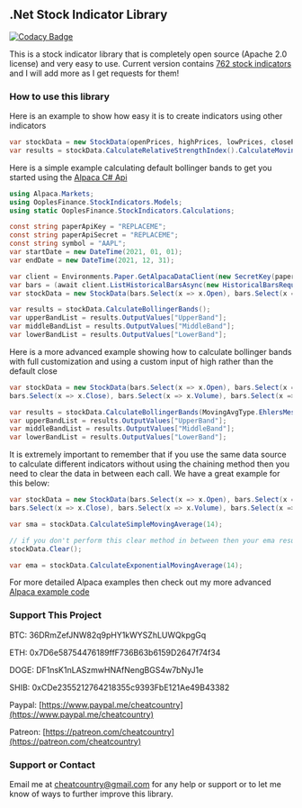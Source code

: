 ## .Net Stock Indicator Library

[![Codacy Badge](https://api.codacy.com/project/badge/Grade/d88c9d8e7d2c4fbb8530d9aaae0efb36)](https://app.codacy.com/gh/ooples/OoplesFinance.StockIndicators?utm_source=github.com&utm_medium=referral&utm_content=ooples/OoplesFinance.StockIndicators&utm_campaign=Badge_Grade_Settings)

This is a stock indicator library that is completely open source (Apache 2.0 license) and very easy to use. Current version contains [762 stock indicators](https://ooples.github.io/OoplesFinance.StockIndicators/indicators) and I will add more as I get requests for them!


### How to use this library

Here is an example to show how easy it is to create indicators using other indicators

```cs
var stockData = new StockData(openPrices, highPrices, lowPrices, closePrices, volumes);
var results = stockData.CalculateRelativeStrengthIndex().CalculateMovingAverageConvergenceDivergence();
```

Here is a simple example calculating default bollinger bands to get you started using the [Alpaca C# Api](https://github.com/alpacahq/alpaca-trade-api-csharp)

```cs
using Alpaca.Markets;
using OoplesFinance.StockIndicators.Models;
using static OoplesFinance.StockIndicators.Calculations;

const string paperApiKey = "REPLACEME";
const string paperApiSecret = "REPLACEME";
const string symbol = "AAPL";
var startDate = new DateTime(2021, 01, 01);
var endDate = new DateTime(2021, 12, 31);

var client = Environments.Paper.GetAlpacaDataClient(new SecretKey(paperApiKey, paperApiSecret));
var bars = (await client.ListHistoricalBarsAsync(new HistoricalBarsRequest(symbol, startDate, endDate, BarTimeFrame.Day)).ConfigureAwait(false)).Items;
var stockData = new StockData(bars.Select(x => x.Open), bars.Select(x => x.High), bars.Select(x => x.Low), bars.Select(x => x.Close), bars.Select(x => x.Volume), bars.Select(x => x.TimeUtc));

var results = stockData.CalculateBollingerBands();
var upperBandList = results.OutputValues["UpperBand"];
var middleBandList = results.OutputValues["MiddleBand"];
var lowerBandList = results.OutputValues["LowerBand"];
```

Here is a more advanced example showing how to calculate bollinger bands with full customization and using a custom input of high rather than the default close
```cs
var stockData = new StockData(bars.Select(x => x.Open), bars.Select(x => x.High), bars.Select(x => x.Low), 
bars.Select(x => x.Close), bars.Select(x => x.Volume), bars.Select(x => x.TimeUtc), InputName.High);

var results = stockData.CalculateBollingerBands(MovingAvgType.EhlersMesaAdaptiveMovingAverage, 15, 2.5m);
var upperBandList = results.OutputValues["UpperBand"];
var middleBandList = results.OutputValues["MiddleBand"];
var lowerBandList = results.OutputValues["LowerBand"];
```

It is extremely important to remember that if you use the same data source to calculate different indicators without using the chaining method then you need to clear the data in between each call. We have a great example for this below:
```cs
var stockData = new StockData(bars.Select(x => x.Open), bars.Select(x => x.High), bars.Select(x => x.Low), 
bars.Select(x => x.Close), bars.Select(x => x.Volume), bars.Select(x => x.TimeUtc), InputName.High);

var sma = stockData.CalculateSimpleMovingAverage(14);

// if you don't perform this clear method in between then your ema result will be calculated using the sma results
stockData.Clear();

var ema = stockData.CalculateExponentialMovingAverage(14);
```

For more detailed Alpaca examples then check out my more advanced [Alpaca example code](https://github.com/alpacahq/alpaca-trade-api-csharp/blob/develop/UsageExamples/IndicatorLibraryExample.cs)


### Support This Project

BTC: 36DRmZefJNW82q9pHY1kWYSZhLUWQkpgGq

ETH: 0x7D6e58754476189ffF736B63b6159D2647f74f34

DOGE: DF1nsK1nLASzmwHNAfNengBGS4w7bNyJ1e

SHIB: 0xCDe2355212764218355c9393FbE121Ae49B43382

Paypal: [https://www.paypal.me/cheatcountry](https://www.paypal.me/cheatcountry)

Patreon: [https://patreon.com/cheatcountry](https://patreon.com/cheatcountry)


### Support or Contact

Email me at cheatcountry@gmail.com for any help or support or to let me know of ways to further improve this library.
